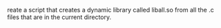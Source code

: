 reate a script that creates a dynamic library called liball.so from all the .c files that are in the current directory.
